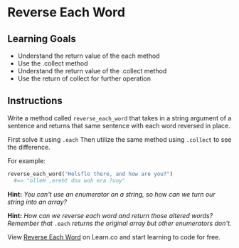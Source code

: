 # Reverse Each Word

## Learning Goals

- Understand the return value of the each method
- Use the .collect method
- Understand the return value of the .collect method
- Use the return of collect for further operation

## Instructions

Write a method called `reverse_each_word` that takes in a string argument of a
sentence and returns that same sentence with each word reversed in place.

First solve it using `.each` Then utilize the same method using `.collect` to
see the difference.

For example:

```ruby
reverse_each_word("Helsflo there, and how are you?")
  #=> "olleH ,ereht dna woh era ?uoy"
```

**Hint:** *You can't use an enumerator on a string, so how can we turn our string into an array?*

**Hint:** *How can we reverse each word and return those altered words? Remember that* `.each` *returns the original array but other enumerators don't.*

<p data-visibility='hidden'>View <a href='https://learn.co/lessons/reverse-each-word' title='Reverse Each Word'>Reverse Each Word</a> on Learn.co and start learning to code for free.</p>

